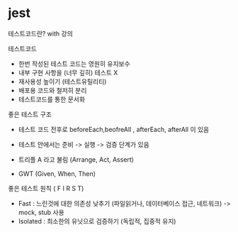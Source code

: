 # jest

테스트코드란? with 강의

테스트코드

- 한번 작성된 테스트 코드는 영원히 유지보수
- 내부 구현 사항을 (너무 깊히) 테스트 X
- 재사용성 높이기 (테스트유틸리티)
- 배포용 코드와 철저히 분리
- 테스트코드를 통한 문서화

좋은 테스트 구조

- 테스트 코드 전후로 beforeEach,beofreAll , afterEach, afterAll 이 있음

- 테스트 안에서는 준비 -> 실행 -> 검증 단계가 있음
- 트리플 A 라고 불림 (Arrange, Act, Assert)
- GWT (Given, When, Then)

좋은 테스트 원칙 ( F I R S T)

- Fast : 느린것에 대한 의존성 낮추기 (파일읽거나, 데이터베이스 접근, 네트워크) -> mock, stub 사용
- Isolated : 최소한의 유닛으로 검증하기 (독립적, 집중적 유지)
